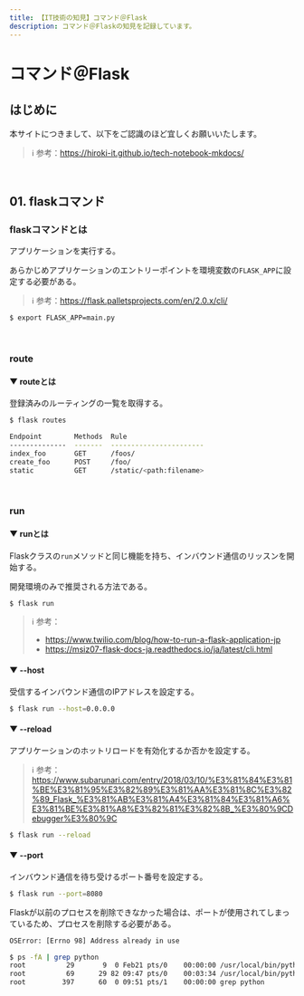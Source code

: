 ```yaml
---
title: 【IT技術の知見】コマンド＠Flask
description: コマンド＠Flaskの知見を記録しています。
---
```


# コマンド＠Flask

## はじめに

本サイトにつきまして、以下をご認識のほど宜しくお願いいたします。



> ℹ️ 参考：https://hiroki-it.github.io/tech-notebook-mkdocs/

<br>

## 01. flaskコマンド

### flaskコマンドとは

アプリケーションを実行する。

あらかじめアプリケーションのエントリーポイントを環境変数の```FLASK_APP```に設定する必要がある。



> ℹ️ 参考：https://flask.palletsprojects.com/en/2.0.x/cli/

```bash
$ export FLASK_APP=main.py
```

<br>

### route

#### ▼ routeとは

登録済みのルーティングの一覧を取得する。



```bash
$ flask routes

Endpoint        Methods  Rule
--------------  -------  -----------------------
index_foo       GET      /foos/
create_foo      POST     /foo/
static          GET      /static/<path:filename>
```

<br>

### run

#### ▼ runとは

Flaskクラスの```run```メソッドと同じ機能を持ち、インバウンド通信のリッスンを開始する。

開発環境のみで推奨される方法である。



```bash
$ flask run
```

> ℹ️ 参考：
>
> - https://www.twilio.com/blog/how-to-run-a-flask-application-jp
> - https://msiz07-flask-docs-ja.readthedocs.io/ja/latest/cli.html

#### ▼ --host

受信するインバウンド通信のIPアドレスを設定する。



```bash
$ flask run --host=0.0.0.0
```

#### ▼ --reload

アプリケーションのホットリロードを有効化するか否かを設定する。



> ℹ️ 参考：https://www.subarunari.com/entry/2018/03/10/%E3%81%84%E3%81%BE%E3%81%95%E3%82%89%E3%81%AA%E3%81%8C%E3%82%89_Flask_%E3%81%AB%E3%81%A4%E3%81%84%E3%81%A6%E3%81%BE%E3%81%A8%E3%82%81%E3%82%8B_%E3%80%9CDebugger%E3%80%9C

```bash
$ flask run --reload
```

#### ▼ --port

インバウンド通信を待ち受けるポート番号を設定する。



```bash
$ flask run --port=8080
```

Flaskが以前のプロセスを削除できなかった場合は、ポートが使用されてしまっているため、プロセスを削除する必要がある。



```bash
OSError: [Errno 98] Address already in use
```

```bash
$ ps -fA | grep python
root          29       9  0 Feb21 pts/0    00:00:00 /usr/local/bin/python /usr/local/bin/flask run --reload
root          69      29 82 09:47 pts/0    00:03:34 /usr/local/bin/python /usr/local/bin/flask run --reload
root         397      60  0 09:51 pts/1    00:00:00 grep python
```

